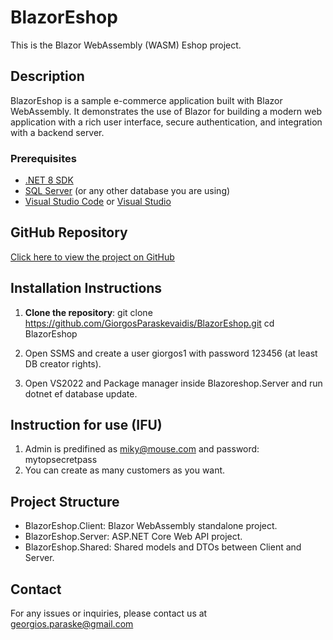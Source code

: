 <!-- 
The project is still in progress...
-->
# BlazorEshop

This is the Blazor WebAssembly (WASM) Eshop project.

## Description

BlazorEshop is a sample e-commerce application built with Blazor WebAssembly. It demonstrates the use of Blazor for building a modern web application with a rich user interface, secure authentication, and integration with a backend server.


### Prerequisites

- [.NET 8 SDK](https://dotnet.microsoft.com/download/dotnet/8.0)
- [SQL Server](https://www.microsoft.com/en-us/sql-server/sql-server-downloads) (or any other database you are using)
- [Visual Studio Code](https://code.visualstudio.com/) or [Visual Studio](https://visualstudio.microsoft.com/)

## GitHub Repository

[Click here to view the project on GitHub](https://github.com/GiorgosParaskevaidis/BlazorEshop)

## Installation Instructions

1.  **Clone the repository**:
   git clone https://github.com/GiorgosParaskevaidis/BlazorEshop.git
   cd BlazorEshop

2. Open SSMS and create a user giorgos1 with password 123456 (at least DB creator rights).
3. Open VS2022 and Package manager inside Blazoreshop.Server and run dotnet ef database update.

## Instruction for use (IFU)

1. Admin is predifined  as miky@mouse.com and password: mytopsecretpass
2. You can create as many customers as you want.

## Project Structure

* BlazorEshop.Client: Blazor WebAssembly standalone project.
* BlazorEshop.Server: ASP.NET Core Web API project.
* BlazorEshop.Shared: Shared models and DTOs between Client and Server.

## Contact
For any issues or inquiries, please contact us at georgios.paraske@gmail.com
